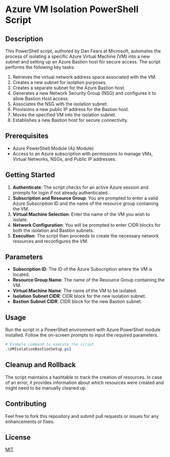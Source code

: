 # Azure VM Isolation PowerShell Script

## Description
This PowerShell script, authored by Dan Fears at Microsoft, automates the process of isolating a specific Azure Virtual Machine (VM) into a new subnet and setting up an Azure Bastion host for secure access. The script performs the following key tasks:
1. Retrieves the virtual network address space associated with the VM.
2. Creates a new subnet for isolation purposes.
3. Creates a separate subnet for the Azure Bastion host.
4. Generates a new Network Security Group (NSG) and configures it to allow Bastion Host access.
5. Associates the NSG with the isolation subnet.
6. Provisions a new public IP address for the Bastion host.
7. Moves the specified VM into the isolation subnet.
8. Establishes a new Bastion host for secure connectivity.

## Prerequisites
- Azure PowerShell Module (Az Module)
- Access to an Azure subscription with permissions to manage VMs, Virtual Networks, NSGs, and Public IP addresses.

## Getting Started
1. **Authenticate**: The script checks for an active Azure session and prompts for login if not already authenticated.
2. **Subscription and Resource Group**: You are prompted to enter a valid Azure Subscription ID and the name of the resource group containing the VM.
3. **Virtual Machine Selection**: Enter the name of the VM you wish to isolate.
4. **Network Configuration**: You will be prompted to enter CIDR blocks for both the isolation and Bastion subnets.
5. **Execution**: The script then proceeds to create the necessary network resources and reconfigures the VM.

## Parameters
- **Subscription ID**: The ID of the Azure Subscription where the VM is located.
- **Resource Group Name**: The name of the Resource Group containing the VM.
- **Virtual Machine Name**: The name of the VM to be isolated.
- **Isolation Subnet CIDR**: CIDR block for the new isolation subnet.
- **Bastion Subnet CIDR**: CIDR block for the new Bastion subnet.

## Usage
Run the script in a PowerShell environment with Azure PowerShell module installed. Follow the on-screen prompts to input the required parameters.

```powershell
# Example command to execute the script
.\VMIsolationBastionSetup.ps1
```

## Cleanup and Rollback
The script maintains a hashtable to track the creation of resources. In case of an error, it provides information about which resources were created and might need to be manually cleaned up.

## Contributing
Feel free to fork this repository and submit pull requests or issues for any enhancements or fixes.

## License
[MIT](LICENSE)
